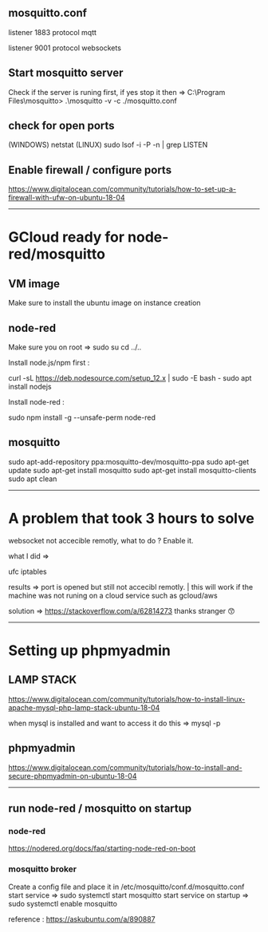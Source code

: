 ## mosquitto.conf

listener 1883
protocol mqtt

listener 9001
protocol websockets

## Start mosquitto server

Check if the server is runing first, if yes stop it then =>
C:\Program Files\mosquitto> .\mosquitto -v -c ./mosquitto.conf

## check for open ports

(WINDOWS)
netstat
(LINUX)
sudo lsof -i -P -n | grep LISTEN

## Enable firewall / configure ports

https://www.digitalocean.com/community/tutorials/how-to-set-up-a-firewall-with-ufw-on-ubuntu-18-04

---

# GCloud ready for node-red/mosquitto

## VM image

Make sure to install the ubuntu image on instance creation

## node-red

Make sure you on root =>
sudo su
cd ../..

Install node.js/npm first :

curl -sL https://deb.nodesource.com/setup_12.x | sudo -E bash -
sudo apt install nodejs

Install node-red :

sudo npm install -g --unsafe-perm node-red

## mosquitto

sudo apt-add-repository ppa:mosquitto-dev/mosquitto-ppa
sudo apt-get update
sudo apt-get install mosquitto
sudo apt-get install mosquitto-clients
sudo apt clean

---

# A problem that took 3 hours to solve

websocket not accecible remotly, what to do ? Enable it.

what I did =>

ufc
iptables

results => port is opened but still not accecibl remotly. | this will work if the machine was not runing on a cloud service such as gcloud/aws

solution => https://stackoverflow.com/a/62814273 thanks stranger 😙

------------------------
# Setting up phpmyadmin
## LAMP STACK

https://www.digitalocean.com/community/tutorials/how-to-install-linux-apache-mysql-php-lamp-stack-ubuntu-18-04

when mysql is installed and want to access it do this => mysql -p

## phpmyadmin

https://www.digitalocean.com/community/tutorials/how-to-install-and-secure-phpmyadmin-on-ubuntu-18-04

----------------------

## run node-red / mosquitto on startup
### node-red

https://nodered.org/docs/faq/starting-node-red-on-boot

### mosquitto broker

Create a config file and place it in /etc/mosquitto/conf.d/mosquitto.conf
start service => sudo systemctl start mosquitto
start service on startup => sudo systemctl enable mosquitto

reference : https://askubuntu.com/a/890887